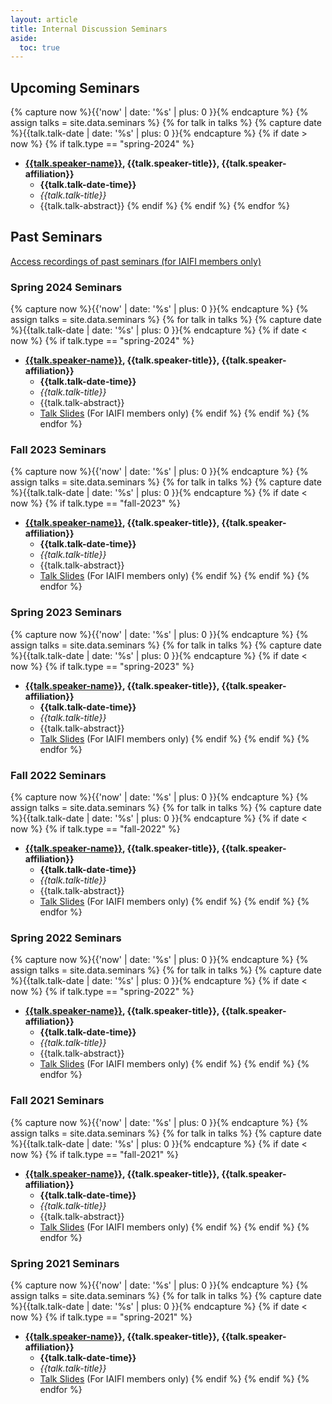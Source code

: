 ```yaml
---
layout: article
title: Internal Discussion Seminars
aside:
  toc: true
---
```


## Upcoming Seminars
{% capture now %}{{'now' | date: '%s' | plus: 0 }}{% endcapture %}
{% assign talks = site.data.seminars %}
{% for talk in talks %}
  {% capture date %}{{talk.talk-date | date: '%s' | plus: 0 }}{% endcapture %}
  {% if date > now %}
  {% if talk.type == "spring-2024" %}

* **<a href="{{talk.speaker-website}}">{{talk.speaker-name}}</a>, {{talk.speaker-title}}, {{talk.speaker-affiliation}}**
    * **{{talk.talk-date-time}}**
    * *{{talk.talk-title}}*
    * {{talk.talk-abstract}}
  {% endif %}
  {% endif %}
{% endfor %}


## Past Seminars
[Access recordings of past seminars (for IAIFI members only)](https://docs.google.com/document/d/1ZGLuC_-eqMwyeeJNbwR5YhEg_S18E8akbDE9m39oYsY/edit?usp=sharing)

### Spring 2024 Seminars

{% capture now %}{{'now' | date: '%s' | plus: 0 }}{% endcapture %}
{% assign talks = site.data.seminars %}
{% for talk in talks %}
  {% capture date %}{{talk.talk-date | date: '%s' | plus: 0 }}{% endcapture %}
  {% if date < now %}
  {% if talk.type == "spring-2024" %}

* **<a href="{{talk.speaker-website}}">{{talk.speaker-name}}</a>, {{talk.speaker-title}}, {{talk.speaker-affiliation}}**
    * **{{talk.talk-date-time}}**
    * *{{talk.talk-title}}*
    * {{talk.talk-abstract}}
    * <a href="{{talk.slides-link}}">Talk Slides</a> (For IAIFI members only)
  {% endif %}
  {% endif %}
{% endfor %}

### Fall 2023 Seminars

{% capture now %}{{'now' | date: '%s' | plus: 0 }}{% endcapture %}
{% assign talks = site.data.seminars %}
{% for talk in talks %}
  {% capture date %}{{talk.talk-date | date: '%s' | plus: 0 }}{% endcapture %}
  {% if date < now %}
  {% if talk.type == "fall-2023" %}

* **<a href="{{talk.speaker-website}}">{{talk.speaker-name}}</a>, {{talk.speaker-title}}, {{talk.speaker-affiliation}}**
    * **{{talk.talk-date-time}}**
    * *{{talk.talk-title}}*
    * {{talk.talk-abstract}}
    * <a href="{{talk.slides-link}}">Talk Slides</a> (For IAIFI members only)
  {% endif %}
  {% endif %}
{% endfor %}

### Spring 2023 Seminars

{% capture now %}{{'now' | date: '%s' | plus: 0 }}{% endcapture %}
{% assign talks = site.data.seminars %}
{% for talk in talks %}
  {% capture date %}{{talk.talk-date | date: '%s' | plus: 0 }}{% endcapture %}
  {% if date < now %}
  {% if talk.type == "spring-2023" %}

* **<a href="{{talk.speaker-website}}">{{talk.speaker-name}}</a>, {{talk.speaker-title}}, {{talk.speaker-affiliation}}**
    * **{{talk.talk-date-time}}**
    * *{{talk.talk-title}}*
    * {{talk.talk-abstract}}
    * <a href="{{talk.slides-link}}">Talk Slides</a> (For IAIFI members only)
  {% endif %}
  {% endif %}
{% endfor %}

### Fall 2022 Seminars

{% capture now %}{{'now' | date: '%s' | plus: 0 }}{% endcapture %}
{% assign talks = site.data.seminars %}
{% for talk in talks %}
  {% capture date %}{{talk.talk-date | date: '%s' | plus: 0 }}{% endcapture %}
  {% if date < now %}
  {% if talk.type == "fall-2022" %}

* **<a href="{{talk.speaker-website}}">{{talk.speaker-name}}</a>, {{talk.speaker-title}}, {{talk.speaker-affiliation}}**
    * **{{talk.talk-date-time}}**
    * *{{talk.talk-title}}*
    * {{talk.talk-abstract}}
    * <a href="{{talk.slides-link}}">Talk Slides</a> (For IAIFI members only)
  {% endif %}
  {% endif %}
{% endfor %}
    
### Spring 2022 Seminars

{% capture now %}{{'now' | date: '%s' | plus: 0 }}{% endcapture %}
{% assign talks = site.data.seminars %}
{% for talk in talks %}
  {% capture date %}{{talk.talk-date | date: '%s' | plus: 0 }}{% endcapture %}
  {% if date < now %}
  {% if talk.type == "spring-2022" %}

* **<a href="{{talk.speaker-website}}">{{talk.speaker-name}}</a>, {{talk.speaker-title}}, {{talk.speaker-affiliation}}**
    * **{{talk.talk-date-time}}**
    * *{{talk.talk-title}}*
    * {{talk.talk-abstract}}
    * <a href="{{talk.slides-link}}">Talk Slides</a> (For IAIFI members only)
  {% endif %}
  {% endif %}
{% endfor %}

### Fall 2021 Seminars

{% capture now %}{{'now' | date: '%s' | plus: 0 }}{% endcapture %}
{% assign talks = site.data.seminars %}
{% for talk in talks %}
  {% capture date %}{{talk.talk-date | date: '%s' | plus: 0 }}{% endcapture %}
  {% if date < now %}
  {% if talk.type == "fall-2021" %}

* **<a href="{{talk.speaker-website}}">{{talk.speaker-name}}</a>, {{talk.speaker-title}}, {{talk.speaker-affiliation}}**
    * **{{talk.talk-date-time}}**
    * *{{talk.talk-title}}*
    * {{talk.talk-abstract}}
    * <a href="{{talk.slides-link}}">Talk Slides</a> (For IAIFI members only)
  {% endif %}
  {% endif %}
{% endfor %}


### Spring 2021 Seminars

{% capture now %}{{'now' | date: '%s' | plus: 0 }}{% endcapture %}
{% assign talks = site.data.seminars %}
{% for talk in talks %}
  {% capture date %}{{talk.talk-date | date: '%s' | plus: 0 }}{% endcapture %}
  {% if date < now %}
  {% if talk.type == "spring-2021" %}

* **<a href="{{talk.speaker-website}}">{{talk.speaker-name}}</a>, {{talk.speaker-title}}, {{talk.speaker-affiliation}}**
    * **{{talk.talk-date-time}}**
    * *{{talk.talk-title}}*
    * <a href="{{talk.slides-link}}">Talk Slides</a> (For IAIFI members only)
  {% endif %}
  {% endif %}
{% endfor %}

